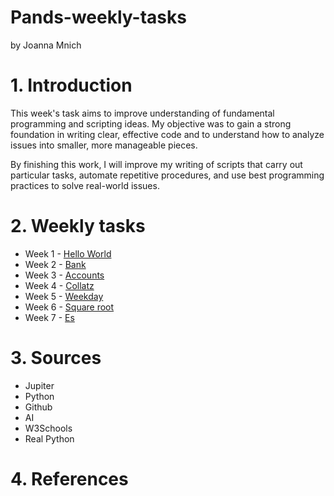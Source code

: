 # Pands-weekly-tasks
by Joanna Mnich

# 1. Introduction
This week's task aims to improve understanding of fundamental programming and scripting ideas. 
My objective was to gain a strong foundation in writing clear, effective code and to understand how to analyze issues into smaller, more manageable pieces.

By finishing this work, I will improve my writing of scripts that carry out particular tasks, automate repetitive procedures, and use best programming practices to solve real-world issues. 

# 2. Weekly tasks

- Week 1 - <a href="/mywork/HelloWorld.py">Hello World</a>
- Week 2 - <a href="/mywork/Bank.py">Bank</a>
- Week 3 - <a href="/mywork/Accounts.py">Accounts<a/>
- Week 4 - <a href="/mywork/Collatz.py">Collatz<a/>
- Week 5 - <a href="/mywork/Weekday.py">Weekday<a/>
- Week 6 - <a href="/mywork/Squareroot.py">Square root</a>
- Week 7 - <a href="/mywork/Es.py">Es</a>

# 3. Sources

- Jupiter
- Python
- Github
- AI
- W3Schools
- Real Python

# 4. References
